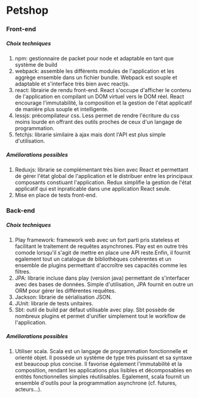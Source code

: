 # Petshop 




### Front-end

##### Choix techniques

1. npm: gestionnaire de packet pour node et adaptable en tant que système de build
2. webpack: assemble les différents modules de l'application et les aggrège ensemble dans un fichier bundle. Webpack est souple et adaptable et s'interface très bien avec reactjs.
3. react: librairie de rendu front-end. React s'occupe d'afficher le contenu de l'application en compilant un DOM virtuel vers le DOM réel. React encourage l'immutabilité, la composition et la gestion de l'état applicatif de manière plus souple et intelligente.
4. lessjs: précompilateur css. Less permet de rendre l'écriture du css moins lourde en offrant des outils proches de ceux d'un langage de programmation.
5. fetchjs: librarie similaire à ajax mais dont l'API est plus simple d'utilisation.


##### Améliorations possibles

1. Reduxjs: librarie se complémentant très bien avec React et permettant de gérer l'état global de l'application et le distribuer entre les principaux composants constiuant l'application. Redux simplifie la gestion de l'état applicatif qui est inpraticable dans une application React seule.
2. Mise en place de tests front-end.




### Back-end

##### Choix techniques

1. Play framework: framework web avec un fort parti pris stateless et facilitant le traitement de requêtes asynchrones. Play est en outre très comode lorsqu'il s'agit de mettre en place une API reste.Enfin, il fournit egalement tout un catalogue de bibliothèques cohérentes et un ensemble de plugins permettant d'accroître ses capacités comme les filtres.
2. JPA: librarie incluse dans play (version java) permettant de s'interfacer avec des bases de données. Simple d'utilisation, JPA fournit en outre un ORM pour gérer les différentes requêtes.
3. Jackson: librarie de sérialisation JSON.
4. JUnit: librarie de tests unitaires.
5. Sbt: outil de build par défaut utilisable avec play. Sbt possède de nombreux plugins et permet d'unifier simplement tout le workflow de l'application.


##### Améliorations possibles

1. Utiliser scala. Scala est un langage de programmation fonctionnelle et orienté objet. Il possède un système de type très puissant et sa syntaxe est beaucoup plus concise. Il favorise également l'immutabilité et la composition, rendant les applications plus lisibles et décomposables en entités fonctionnelles simples réutilisables. Egalement, scala fournit un ensemble d'outils pour la programmation asynchrone (cf. futures, acteurs...).

